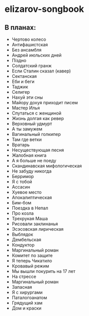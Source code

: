# elizarov-songbook

## В планах:

- Чертово колесо
- Антифашистская
- Без ансамбля
- Андрей июльских дней
- Пiздно
- Солдатский гранж
- Если Сталин сказал (кавер)
- Сектанская
- Еби и беги
- Таджик
- Селигер
- Нахуй эти сны
- Майору дохуя приходит писем
- Мастер Илья
- Спутаться с женщиной
- Жизнь долгая как ревер
- Верховный удмурт
- А ты замужем
- Вагинальный голкипер
- Там где ветки
- Вратарь
- Несуществующая песня
- Жалобная книга
- А я больше не поеду
- Скандинавская мифологическая
- Не забуду никогда
- Берримор
- Я с тобой
- Ассасин
- Хуевое место
- Апокалиптическая
- Бим-бом
- Поездка в Непал
- Про козла
- Трехрукая Маша
- Рисовали заклинанья
- Эсэсовская лирическая
- Выблядок
- Дембельская
- Кондуктор
- Маргинальный роман
- Комитет по защите
- Я теперь Чикатило
- Кровавый режим
- Мы вышли покурить на 17 лет
- На стрессе
- Маргинальный роман
- Запасная
- Я с хирургами
- Паталогоанатом
- Грядущий хам
- Дом и краски



